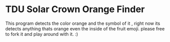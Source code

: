
# TDU Solar Crown Orange Finder
This program detects the color orange and the symbol of it , right now its detects anything thats orange even the inside of the fruit emoji. please free to fork it and play around with it. :)

